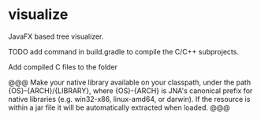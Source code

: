 # visualize
JavaFX based tree visualizer. 

TODO 
add command in build.gradle to compile the C/C++ subprojects.

Add compiled C files to the folder 

@@@
Make your native library available on your classpath, under the path {OS}-{ARCH}/{LIBRARY}, where {OS}-{ARCH} is JNA's canonical prefix for native libraries (e.g. win32-x86, linux-amd64, or darwin). If the resource is within a jar file it will be automatically extracted when loaded.
@@@

